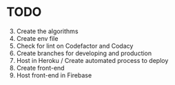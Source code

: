 # TODO
3.  Create the algorithms
4.  Create env file
5.  Check for lint on Codefactor and Codacy
6.  Create branches for developing and production
7.  Host in Heroku / Create automated process to deploy
8.  Create front-end
9.  Host front-end in Firebase
